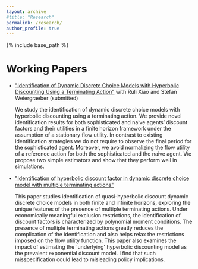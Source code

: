 ```yaml
---
layout: archive
#title: "Research"
permalink: /research/
author_profile: true
---
```


{% include base_path %}

Working Papers
======

* ["Identification of Dynamic Discrete Choice Models with Hyperbolic Discounting Using a Terminating Action"](https://papers.ssrn.com/sol3/papers.cfm?abstract_id=4126360) with Ruli Xiao and Stefan Weiergraeber (submitted) 
    
    We study the identification of dynamic discrete choice models with hyperbolic discounting using a terminating action. We provide novel identification results for both sophisticated and naive agents’ discount factors and their utilities in a finite horizon framework under the assumption of a stationary flow utility. In contrast to existing identification strategies we do not require to observe the final period for the sophisticated agent. Moreover, we avoid normalizing the flow utility of a reference action for both the sophisticated and the naive agent. We propose two simple estimators and show that they perform well in simulations.

* ["Identiﬁcation of hyperbolic discount factor in dynamic discrete choice model with multiple terminating actions"](/files/hyperbolic_multiple_terminating_action.pdf)
    
    This paper studies identification of quasi-hyperbolic discount dynamic discrete choice models in both finite and infinite horizons, exploring the unique features of the presence of multiple terminating actions. Under economically meaningful exclusion restrictions, the identification of discount factors is characterized by polynomial moment conditions. The presence of multiple terminating actions greatly reduces the complication of the identification and also helps relax the restrictions imposed on the flow utility function. This paper also examines the impact of estimating the `underlying' hyperbolic discounting model as the prevalent exponential discount model. I find that such misspecification could lead to misleading policy implications. 